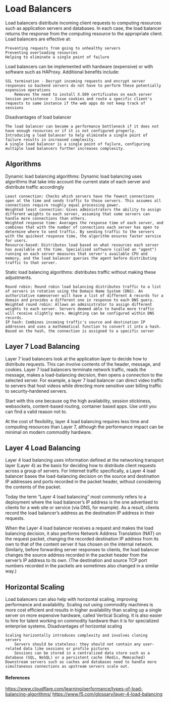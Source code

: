 # Load Balancers

Load balancers distribute incoming client requests to computing resources such as application servers and databases. In each case, the load balancer returns the response from the computing resource to the appropriate client. Load balancers are effective at:

    Preventing requests from going to unhealthy servers
    Preventing overloading resources
    Helping to eliminate a single point of failure

Load balancers can be implemented with hardware (expensive) or with software such as HAProxy. Additional benefits include:

    SSL termination - Decrypt incoming requests and encrypt server responses so backend servers do not have to perform these potentially expensive operations
        Removes the need to install X.509 certificates on each server
    Session persistence - Issue cookies and route a specific client's requests to same instance if the web apps do not keep track of sessions

Disadvantages of load balancer

    The load balancer can become a performance bottleneck if it does not have enough resources or if it is not configured properly.
    Introducing a load balancer to help eliminate a single point of failure results in increased complexity.
    A single load balancer is a single point of failure, configuring multiple load balancers further increases complexity.


## Algorithms
Dynamic load balancing algorithms: Dynamic load balancing uses algorithms that take into account the current state of each server and distribute traffic accordingly

    Least connection: Checks which servers have the fewest connections open at the time and sends traffic to those servers. This assumes all connections require roughly equal processing power.
    Weighted least connection: Gives administrators the ability to assign different weights to each server, assuming that some servers can handle more connections than others.
    Weighted response time: Averages the response time of each server, and combines that with the number of connections each server has open to determine where to send traffic. By sending traffic to the servers with the quickest response time, the algorithm ensures faster service for users.
    Resource-based: Distributes load based on what resources each server has available at the time. Specialized software (called an "agent") running on each server measures that server's available CPU and memory, and the load balancer queries the agent before distributing traffic to that server.

Static load balancing algorithms:  distributes traffic without making these adjustments.

    Round robin: Round robin load balancing distributes traffic to a list of servers in rotation using the Domain Name System (DNS). An authoritative nameserver will have a list of different A records for a domain and provides a different one in response to each DNS query.
    Weighted round robin: Allows an administrator to assign different weights to each server. Servers deemed able to handle more traffic will receive slightly more. Weighting can be configured within DNS records.
    IP hash: Combines incoming traffic's source and destination IP addresses and uses a mathematical function to convert it into a hash. Based on the hash, the connection is assigned to a specific server


## Layer 7 Load Balancing

Layer 7 load balancers look at the application layer to decide how to distribute requests. This can involve contents of the header, message, and cookies. Layer 7 load balancers terminate network traffic, reads the message, makes a load-balancing decision, then opens a connection to the selected server. For example, a layer 7 load balancer can direct video traffic to servers that host videos while directing more sensitive user billing traffic to security-hardened servers.

Start with this one because og the high availability, session stickiness, websockets, content-based routing, container based apps. Use until you can find a valid reason not to. 

At the cost of flexibility, layer 4 load balancing requires less time and computing resources than Layer 7, although the performance impact can be minimal on modern commodity hardware.

## Layer 4 Load Balancing

Layer 4 load balancing uses information defined at the networking transport layer (Layer 4) as the basis for deciding how to distribute client requests across a group of servers. For Internet traffic specifically, a Layer 4 load balancer bases the load-balancing decision on the source and destination IP addresses and ports recorded in the packet header, without considering the contents of the packet.

Today the term “Layer 4 load balancing” most commonly refers to a deployment where the load balancer’s IP address is the one advertised to clients for a web site or service (via DNS, for example). As a result, clients record the load balancer’s address as the destination IP address in their requests.

When the Layer 4 load balancer receives a request and makes the load balancing decision, it also performs Network Address Translation (NAT) on the request packet, changing the recorded destination IP address from its own to that of the content server it has chosen on the internal network. Similarly, before forwarding server responses to clients, the load balancer changes the source address recorded in the packet header from the server’s IP address to its own. (The destination and source TCP port numbers recorded in the packets are sometimes also changed in a similar way.)

## Horizontal Scaling

Load balancers can also help with horizontal scaling, improving performance and availability. Scaling out using commodity machines is more cost efficient and results in higher availability than scaling up a single server on more expensive hardware, called Vertical Scaling. It is also easier to hire for talent working on commodity hardware than it is for specialized enterprise systems.
Disadvantages of horizontal scaling

    Scaling horizontally introduces complexity and involves cloning servers
        Servers should be stateless: they should not contain any user-related data like sessions or profile pictures
        Sessions can be stored in a centralized data store such as a database (SQL, NoSQL) or a persistent cache (Redis, Memcached)
    Downstream servers such as caches and databases need to handle more simultaneous connections as upstream servers scale out.



#### References
https://www.cloudflare.com/learning/performance/types-of-load-balancing-algorithms/
https://www.f5.com/glossary/layer-4-load-balancing